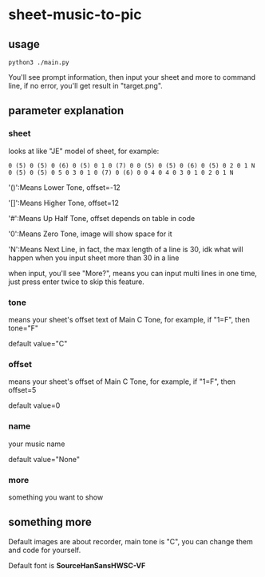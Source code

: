 # sheet-music-to-pic

## usage

```shell
python3 ./main.py
```

You'll see prompt information, then input your sheet and more to command line, if no error, you'll get result in "target.png".



## parameter explanation

### sheet

looks at like "JE" model of sheet, for example:

```shell
0 (5) 0 (5) 0 (6) 0 (5) 0 1 0 (7) 0 0 (5) 0 (5) 0 (6) 0 (5) 0 2 0 1 N 0 (5) 0 (5) 0 5 0 3 0 1 0 (7) 0 (6) 0 0 4 0 4 0 3 0 1 0 2 0 1 N
```

'()':Means Lower Tone, offset=-12

'[]':Means Higher Tone, offset=12

'#':Means Up Half Tone, offset depends on table in code

'0':Means Zero Tone, image will show space for it

'N':Means Next Line, in fact, the max length of a line is 30, idk what will happen when you input sheet more than 30 in a line

when input, you'll see "More?", means you can input multi lines in one time, just press enter twice to skip this feature.

### tone

means your sheet's offset text of Main C Tone, for example, if "1=F", then tone="F"

default value="C"

### offset

means your sheet's offset of Main C Tone, for example, if "1=F", then offset=5

default value=0

### name

your music name

default value="None"

### more

something you want to show



## something more

Default images are about recorder, main tone is "C", you can change them and code for yourself.

Default font is **SourceHanSansHWSC-VF**